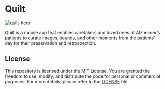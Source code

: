 # Quilt

![quilt-hero](https://github.com/user-attachments/assets/17f7e52f-de78-4287-8f19-546b4d0c82c5)

Quilt is a mobile app that enables caretakers and loved ones of Alzheimer’s patients to curate images, sounds, and other moments from the patients’ day for their preservation and retrospection.

## License

This repository is licensed under the MIT License. You are granted the freedom to use, modify, and distribute the code for personal or commercial purposes. For more details, please refer to the [LICENSE](https://github.com/abdeliibrahim/quilt/main/LICENSE) file.
